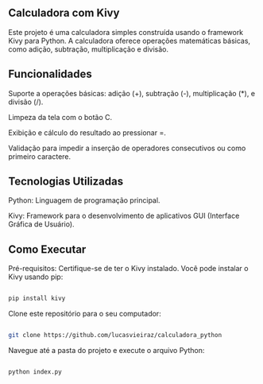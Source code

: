 ## Calculadora com Kivy

Este projeto é uma calculadora simples construída usando o framework Kivy para Python. A calculadora oferece operações matemáticas básicas, como adição, subtração, multiplicação e divisão.

## Funcionalidades

Suporte a operações básicas: adição (+), subtração (-), multiplicação (*), e divisão (/).

Limpeza da tela com o botão C.

Exibição e cálculo do resultado ao pressionar =.

Validação para impedir a inserção de operadores consecutivos ou como primeiro caractere.

## Tecnologias Utilizadas
Python: Linguagem de programação principal.

Kivy: Framework para o desenvolvimento de aplicativos GUI (Interface Gráfica de Usuário).

## Como Executar

Pré-requisitos: Certifique-se de ter o Kivy instalado. Você pode instalar o Kivy usando pip:

```bash

pip install kivy
```

Clone este repositório para o seu computador:

```bash

git clone https://github.com/lucasvieiraz/calculadora_python
```
Navegue até a pasta do projeto e execute o arquivo Python:

```bash

python index.py
```
